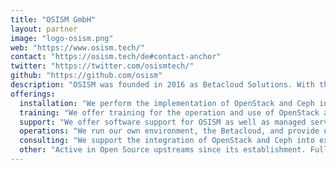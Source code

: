 ```yaml
---
title: "OSISM GmbH"
layout: partner
image: "logo-osism.png"
web: "https://www.osism.tech/"
contact: "https://osism.tech/de#contact-anchor"
twitter: "https://twitter.com/osismtech/"
github: "https://github.com/osism"
description: "OSISM was founded in 2016 as Betacloud Solutions. With the goal of implementing a public cloud, the Betacloud, based on OpenStack. The outcome of these activities was the OSISM framework. OSISM has since been used by a large number of customers to implement on-premise cloud infrastructures. Meanwhile, OSISM is the core business and is being further developed as part of the Sovereign Cloud Stacks project."
offerings:
  installation: "We perform the implementation of OpenStack and Ceph installations of any size."
  training: "We offer training for the operation and use of OpenStack and Ceph. Furthermore, we offer workshops for the architecture of OpenStack and Ceph environments."
  support: "We offer software support for OSISM as well as managed service for OpenStack and Ceph."
  operations: "We run our own environment, the Betacloud, and provide operation as a managed service for customers."
  consulting: "We support the integration of OpenStack and Ceph into existing IT infrastructures via consulting."
  other: "Active in Open Source upstreams since its establishment. Fully committed to open source."
---
```

